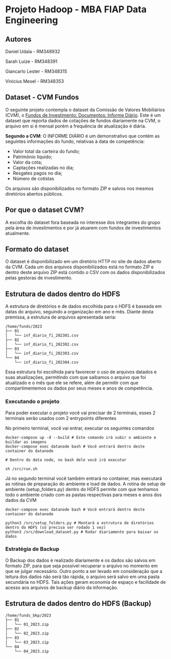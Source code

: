 # Projeto Hadoop - MBA FIAP Data Engineering

## Autores

Daniel Udala - RM348932

Sarah Luize - RM348391

Giancarlo Lester - RM348315

Vinicius Mesel - RM348353


## Dataset - CVM Fundos

O seguinte projeto contempla o dataset da Comissão de Valores Mobiliários (CVM), o [Fundos de Investimento: Documentos: Informe Diário](https://dados.cvm.gov.br/dataset/fi-doc-inf_diario). Este é um dataset que reporta dados de cotações de fundos diariamente na CVM, o arquivo em si é mensal porém a frequência de atualização é diária.

**Segundo a CVM**: O INFORME DIÁRIO é um demonstrativo que contém as seguintes informações do fundo, relativas à data de competência:

 - Valor total da carteira do fundo;
 - Patrimônio líquido;
 - Valor da cota;
 - Captações realizadas no dia;
 - Resgates pagos no dia;
 - Número de cotistas

Os arquivos são disponibilizados no formato ZIP e salvos nos mesmos diretórios abertos públicos.

## Por que o dataset CVM?

A escolha do dataset fora baseada no interesse dos integrantes do grupo pela área de investimentos e por já atuarem com fundos de investimentos atualmente.

## Formato do dataset

O dataset é disponibilizado em um diretório HTTP no site de dados aberto da CVM. Cada um dos arquivos disponibilizados está no formato ZIP e dentro deste arquivo ZIP está contido o CSV com os dados disponibilizados pelas gestoras de investimento.

## Estrutura de dados dentro do HDFS

A estrutura de diretórios e de dados escolhida para o HDFS é baseada em datas do arquivo, seguindo a organização em ano e mês. Diante desta premissa, a estrutura de arquivos apresentada seria:

```
/home/funds/2023
├── 01
│   └── inf_diario_fi_202301.csv
├── 02
│   └── inf_diario_fi_202302.csv
├── 03
│   └── inf_diario_fi_202303.csv
└── 04
    └── inf_diario_fi_202304.csv
```

Essa estrutura foi escolhida para favorecer o uso de arquivos datados e suas atualizações, permitindo com que saibamos o arquivo que foi atualizado e o mês que ele se refere, além de permitir com que compartimentemos os dados por seus meses e anos de competência. 

### Executando o projeto

Para poder executar o projeto você vai precisar de 2 terminais, esses 2 terminais serão usados com 2 entrypoints diferentes

No primeiro terminal, você vai entrar, executar os seguintes comandos
```
docker-compose up -d --build # Este comando irá subir o ambiente e buildar as imagens
docker-compose exec datanode bash # Você entrará dentro deste container do datanode

# Dentro do data node, no bash dele você irá executar

sh /src/run.sh
```

Já no segundo terminal você também entrará no container, mas executará as rotinas de preparação do ambiente e load de dados. A rotina de setup de ambiente (setup_folders.py) dentro do HDFS permite com que tenhamos todo o ambiente criado com as pastas respectivas para meses e anos dos dados da CVM


```
docker-compose exec datanode bash # Você entrará dentro deste container do datanode

python3 /src/setup_folders.py # Montará a estrutura de diretórios dentro do HDFS (só precisa ser rodado 1 vez)
python3 /src/download_dataset.py # Rodar diariamente para baixar os dados
```

### Estratégia de Backup

O Backup dos dados é realizado diariamente e os dados são salvos em formato ZIP, para que seja possível recuperar o arquivo no momento em que se julgar necessário. Outro ponto a ser levado em consideração que a leitura dos dados não será tão rápida, o arquivo será salvo em uma pasta secundária no HDFS. Tais ações geram economia de espaço e facilidade de acesso aos arquivos de backup diário da informação.

## Estrutura de dados dentro do HDFS (Backup)
```
/home/funds_bkp/2023
├── 01
│   └── 01_2023.zip
├── 02
│   └── 02_2023.zip
├── 03
│   └── 03_2023.zip
└── 04
    └── 04_2023.zip
```
